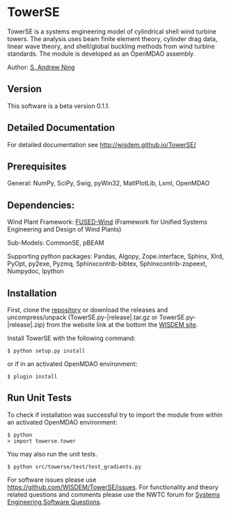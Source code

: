 TowerSE
=======

TowerSE is a systems engineering model of cylindrical shell wind turbine towers.  The analysis uses beam finite element theory, cylinder drag data, linear wave theory, and shell/global buckling methods from wind turbine standards.  The module is developed as an OpenMDAO assembly.

Author: [S. Andrew Ning](mailto:nrel.wisdem+towerse@gmail.com)

## Version

This software is a beta version 0.1.1.

## Detailed Documentation

For detailed documentation see <http://wisdem.github.io/TowerSE/>

## Prerequisites

General: NumPy, SciPy, Swig, pyWin32, MatlPlotLib, Lxml, OpenMDAO

## Dependencies:

Wind Plant Framework: [FUSED-Wind](http://fusedwind.org) (Framework for Unified Systems Engineering and Design of Wind Plants)

Sub-Models: CommonSE, pBEAM

Supporting python packages: Pandas, Algopy, Zope.interface, Sphinx, Xlrd, PyOpt, py2exe, Pyzmq, Sphinxcontrib-bibtex, Sphinxcontrib-zopeext, Numpydoc, Ipython

## Installation

First, clone the [repository](https://github.com/WISDEM/TowerSE)
or download the releases and uncompress/unpack (TowerSE.py-|release|.tar.gz or TowerSE.py-|release|.zip) from the website link at the bottom the [WISDEM site](http://nwtc.nrel.gov/WISDEM).

Install TowerSE with the following command:

    $ python setup.py install

or if in an activated OpenMDAO environment:

    $ plugin install


## Run Unit Tests

To check if installation was successful try to import the module from within an activated OpenMDAO environment:

    $ python
    > import towerse.tower

You may also run the unit tests.

    $ python src/towerse/test/test_gradients.py

For software issues please use <https://github.com/WISDEM/TowerSE/issues>.  For functionality and theory related questions and comments please use the NWTC forum for [Systems Engineering Software Questions](https://wind.nrel.gov/forum/wind/viewtopic.php?f=34&t=1002).
